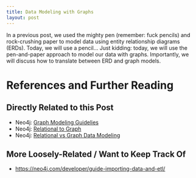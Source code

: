 ```yaml
---
title: Data Modeling with Graphs
layout: post
---
```


In a previous post, we used the mighty pen (remember: fuck pencils) and rock-crushing paper to model
data using entity relationship diagrams (ERDs).  Today, we will use a pencil... Just kidding: today, we
will use the pen-and-paper approach to model our data with graphs.  Importantly, we will discuss how
to translate between ERD and graph models.


# References and Further Reading

## Directly Related to this Post
* Neo4j: [Graph Modeling Guidelies](https://neo4j.com/developer/guide-data-modeling/)
* Neo4j: [Relational to Graph](https://neo4j.com/developer/graph-db-vs-rdbms/)
* Neo4j: [Relational vs Graph Data Modeling](https://neo4j.com/blog/rdbms-vs-graph-data-modeling/)

## More Loosely-Related / Want to Keep Track Of
* https://neo4j.com/developer/guide-importing-data-and-etl/
